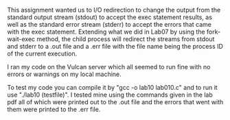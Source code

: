 This assignment wanted us to I/O redirection to change the output from the standard output stream (stdout) to accept the exec statement results, as well as the standard error stream (stderr) to accept the errors that came with the exec statement. Extending what we did in Lab07 by using the fork-wait-exec method, the child process will redirect the streams from stdout and stderr to a .out file and a .err file with the file name being the process ID of the current execution.

I ran my code on the Vulcan server which all seemed to run fine with no errors or warnings on my local machine.

To test my code you can compile it by "gcc -o lab10 lab010.c" and to run it use "./lab10 (testfile)". I tested mine using the commands given in the lab pdf all of which were printed out to the .out file and the errors that went with them were printed to the .err file.